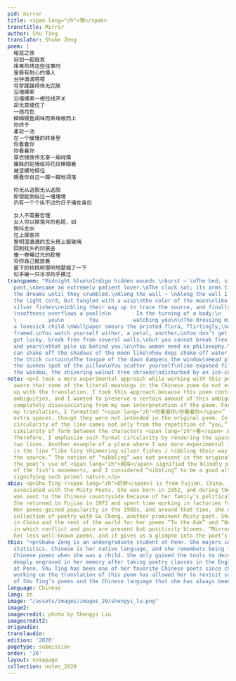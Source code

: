 ```yaml
---
pid: mirror
title: <span lang="zh">镜</span>
transtitle: Mirror
author: Shu Ting
translator: Shuke Zeng
poem: |
  暗蓝之夜
  旧创一起迸发
  床再煎烤这些往事时
  是极有耐心的情人
  台钟滴滴嗒嗒
  将梦蹂躏得体无完肤
  沿墙摸索
  沿墙摸索一根拉线开关
  却无意缠住了
  一绺月色
  鳞鳞银鱼闻味而来缘根而上
  你终于
  柔软一池
  在一个缓慢的转身里
  你看着你
  你看着你
  穿衣镜故作无辜一厢纯情
  暧昧的贴墙纸将花纹模糊着
  被坚硬地框住
  眼看你自己一瓣一瓣地凋落

  你无从逃脱无从逃脱
  即使能倒纵过一堵堵墙
  仍有一个个纵不过的日子堵在身后

  女人不需要哲理
  女人可以摔落月的色斑，如
  狗抖去水
  拉上厚窗帘
  黎明湿漉漉的舌头搭上窗玻璃
  回到枕头的凹痕去
  像一卷曝过光的胶卷
  将你自己散放着
  窗下的核桃树很响地瑟缩了一下
  似乎被一只冰凉的手摸过
transpoem: "Midnight blue\nIndigo hidden wounds \nburst — \nThe bed, simmering the
  past,\nbecame an extremely patient lover.\nThe clock sat; its arms tick-tocked,\nbullying
  the dreams until they crumbled.\nAlong the wall — \nAlong the wall I groped\nfor
  the light cord, but tangled with a wisp\nthe color of the moon\nlike tiny shimmering
  silver fishes\nnibbling their way up to trace the source, and finally— \n\nYou —
  \nsoftness overflows a pool\n\n        In the turning of a body:\n        You watching
  \          you\n        You           watching you\n\nThe dressing mirror feigns
  a lovesick child.\nWallpaper smears the printed flora, flirtingly,\nand solidly
  framed.\nYou watch yourself wither, a petal, another…\nYou don’t get to get out.\n\nYou
  get lucky, break free from several walls,\nbut you cannot break free from the days
  and years\nthat pile up behind you.\n\nYou women need no philosophy.\nYou women
  can shake off the shadows of the moon like\nhow dogs shake off water.\n\nDraw close
  the thick curtain\nThe tongue of the dawn dampens the window\nHead placed back to
  the sunken spot of the pillow\nYou scatter yourself\nlike exposed film.\nOutside
  the window, the shivering walnut tree shrieks\ndisturbed by an ice-cold hand.\n"
note: <p>I took a more experimental approach while working with this poem, and I am
  aware that some of the literal meanings in the Chinese poem do not exactly match
  up with the translation. I took this approach because this poem contains a lot of
  ambiguities, and I wanted to preserve a certain amount of this ambiguity without
  completely disassociating from my own interpretation of the poem. For example, in
  my translation, I formatted “<span lang="zh">你看着你/你看着你</span>” with a series of
  extra spaces, though they were not intended in the original poem. In Chinese, the
  circularity of the line comes not only from the repetition of “you,” but also the
  similarity of form between the characters <span lang="zh">看</span> and <span lang="zh">着</span>.
  Therefore, I emphasize such formal circularity by rendering the spaces in those
  two lines. Another example of a place where I was more experimental in my translation
  is the line “like tiny shimmering silver fishes / nibbling their way up to trace
  the source.” The notion of “nibbling” was not present in the original poem, but
  the poet’s use of <span lang="zh">闻味</span> signified the blindly primal nature
  of the fish’s movements, and I considered “nibbling” to be a good alternative to
  signifying such primal nature.</p>
abio: <p>Shu Ting (<span lang="zh">舒婷</span>) is from Fujian, China. She is usually
  associated with the Misty Poets. She was born in 1952, and during the Cultural Revolution,
  was sent to the Chinese countryside because of her family’s political ideology.
  She returned to Fujian in 1972 and spent time working in factories for her livelihood.
  Her poems gained popularity in the 1980s, and around that time, she did a joint
  collection of poetry with Gu Cheng, another prominent Misty poet. Shu is well known
  in China and the rest of the world for her poems “To the Oak” and “Dear Motherland,”
  in which conflict and pain are present but positivity blooms. “Mirror” is one of
  her less well-known poems, and it gives us a glimpse into the poet’s private life.</p>
tbio: "<p>Shuke Zeng is an undergraduate student at Penn. She majors in English and
  statistics. Chinese is her native language, and she remembers being forced to memorize
  Chinese poems when she was a child. She only gained the tools to decode those poems
  deeply engraved in her memory after taking poetry classes in the English department
  at Penn. Shu Ting has been one of her favorite Chinese poets since childhood, and
  working on the translation of this poem has allowed her to revisit some qualities
  of Shu Ting’s poems and the Chinese language that she has always been drawn to.</p>"
language: Chinese
lang: zh
image: "/assets/images/images_20/shengyi_lu.png"
image2:
imagecredit: photo by Shengyi Liu
imagecredit2:
origaudio:
translaudio:
edition: '2020'
pagetype: submission
order: '26'
layout: notepage
collection: notes_2020
---
```

